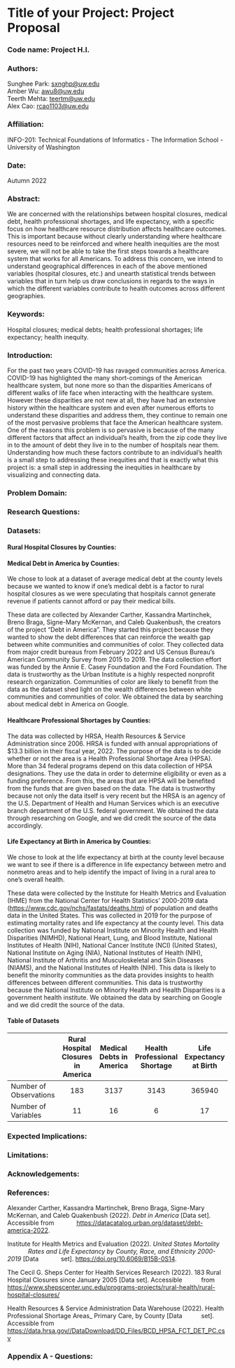 # Title of your Project: Project Proposal

### Code name: Project H.I.

### Authors:
Sunghee Park: sxnghp@uw.edu\
Amber Wu: awu8@uw.edu\
Teerth Mehta: teertm@uw.edu\
Alex Cao: rcao1103@uw.edu

### Affiliation:
INFO-201: Technical Foundations of Informatics - The Information School - University of Washington

### Date:
Autumn 2022

### Abstract:
We are concerned with the relationships between hospital closures, medical debt, health professional shortages, and life expectancy, with a specific focus on how healthcare resource distribution affects healthcare outcomes. This is important because without clearly understanding where healthcare resources need to be reinforced and where health inequities are the most severe, we will not be able to take the first steps towards a healthcare system that works for all Americans. To address this concern, we intend to understand geographical differences in each of the above mentioned variables (hospital closures, etc.) and unearth statistical trends between variables that in turn help us draw conclusions in regards to the ways in which the different variables contribute to health outcomes across different geographies.


### Keywords:
Hospital closures; medical debts; health professional shortages; life expectancy; health inequity.

### Introduction:
For the past two years COVID-19 has ravaged communities across America. COVID-19 has highlighted the many short-comings of the American healthcare system, but none more so than the disparities Americans of different walks of life face when interacting with the healthcare system. However these disparities are not new at all, they have had an extensive history within the healthcare system and even after numerous efforts to understand these disparities and address them, they continue to remain one of the most pervasive problems that face the American healthcare system. One of the reasons this problem is so pervasive is because of the many different factors that affect an individual’s health, from the zip code they live in to the amount of debt they live in to the number of hospitals near them. Understanding how much these factors contribute to an individual’s health is a small step to addressing these inequities and that is exactly what this project is: a small step in addressing the inequities in healthcare by visualizing and connecting data.

### Problem Domain:


### Research Questions:


### Datasets:

#### Rural Hospital Closures by Counties:


#### Medical Debt in America by Counties:

We chose to look at a dataset of average medical debt at the county levels because we wanted to know if one’s medical debt is a factor to rural hospital closures as we were speculating that hospitals cannot generate revenue if patients cannot afford or pay their medical bills.

These data are collected by Alexander Carther, Kassandra Martinchek, Breno Braga, Signe-Mary McKernan, and Caleb Quakenbush, the creators of the project “Debt in America”. They started this project because they wanted to show the debt differences that can reinforce the wealth gap between white communities and communities of color. They collected data from major credit bureaus from February 2022 and US Census Bureau’s American Community Survey from 2015 to 2019. The data collection effort was funded by the Annie E. Casey Foundation and the Ford Foundation. The data is trustworthy as the Urban Institute is a highly respected nonprofit research organization. Communities of color are likely to benefit from the data as the dataset shed light on the wealth differences between white communities and communities of color. We obtained the data by searching about medical debt in America on Google.

#### Healthcare Professional Shortages by Counties:
The data was collected by HRSA, Health Resources & Service Administration since 2006. HRSA is funded with annual appropriations of $13.3 billion in their fiscal year, 2022. The purpose of the data is to decide whether or not the area is a Health Professional Shortage Area (HPSA). More than 34 federal programs depend on this data collection of HPSA designations. They use the data in order to determine eligibility or even as a funding preference. From this, the areas that are HPSA will be benefited from the funds that are given based on the data. The data is trustworthy because not only the data itself is very recent but the HRSA is an agency of the U.S. Department of Health and Human Services which is an executive branch department of the U.S. federal government. We obtained the data through researching on Google, and we did credit the source of the data accordingly.


#### Life Expectancy at Birth in America by Counties:

We chose to look at the life expectancy at birth at the county level because we want to see if there is a difference in life expectancy between metro and nonmetro areas and to help identify the impact of living in a rural area to one’s overall health.

These data were collected by the Institute for Health Metrics and Evaluation (IHME) from the National Center for Health Statistics’ 2000-2019 data (https://www.cdc.gov/nchs/fastats/deaths.htm) of population and deaths data in the United States. This was collected in 2019 for the purpose of estimating mortality rates and life expectancy at the county level. This data collection was funded by National Institute on Minority Health and Health Disparities (NIMHD), National Heart, Lung, and Blood Institute, National Institutes of Health (NIH), National Cancer Institute (NCI) (United States), National Institute on Aging (NIA), National Institutes of Health (NIH), National Institute of Arthritis and Musculoskeletal and Skin Diseases (NIAMS), and the National Institutes of Health (NIH). This data is likely to benefit the minority communities as the data provides insights to health differences between different communities. This data is trustworthy because the National Institute on Minority Health and Health Disparities is a government health institute. We obtained the data by searching on Google and we did credit the source of the data.

#### Table of Datasets
|       | Rural Hospital Closures in America | Medical Debts in America | Health Professional Shortage | Life Expectancy at Birth|
|:------|:----------------------------------:|:------------------------:|:----------------------------:|:-----------------------:|
|Number of Observations|183|3137|3143|365940|
|Number of Variables|11|16|6|17|


### Expected Implications:


### Limitations:


### Acknowledgements:


### References:
Alexander Carther, Kassandra Martinchek, Breno Braga, Signe-Mary McKernan, and Caleb Quakenbush (2022). *Debt in America* [Data set]. Accessible from &nbsp;&nbsp;&nbsp;&nbsp;&nbsp;&nbsp;&nbsp;&nbsp;&nbsp;&nbsp;&nbsp;&nbsp;https://datacatalog.urban.org/dataset/debt-america-2022.

Institute for Health Metrics and Evaluation (2022). *United States Mortality &nbsp;&nbsp;&nbsp;&nbsp;&nbsp;&nbsp;&nbsp;&nbsp;&nbsp;&nbsp;&nbsp;&nbsp;Rates and Life Expectancy by County, Race, and Ethnicity 2000-2019* [Data &nbsp;&nbsp;&nbsp;&nbsp;&nbsp;&nbsp;&nbsp;&nbsp;&nbsp;&nbsp;&nbsp;&nbsp;set]. https://doi.org/10.6069/B15B-0S14.

The Cecil G. Sheps Center for Health Services Research (2022). 183 Rural Hospital Closures since January 2005 [Data set]. Accessible
 &nbsp;&nbsp;&nbsp;&nbsp;&nbsp;&nbsp;&nbsp;&nbsp;&nbsp;&nbsp;from https://www.shepscenter.unc.edu/programs-projects/rural-health/rural-hospital-closures/ 

Health Resources & Service Administration Data Warehouse (2022). Health Professional Shortage Areas_ Primary Care, by County [Data
&nbsp;&nbsp;&nbsp;&nbsp;&nbsp;&nbsp;&nbsp;&nbsp;&nbsp;&nbsp;set]. Accessible from https://data.hrsa.gov//DataDownload/DD_Files/BCD_HPSA_FCT_DET_PC.csv


### Appendix A - Questions:
